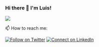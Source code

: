 ### Hi there 👋 I'm Luis!
<img
   src="https://github-readme-stats.vercel.app/api?username=Luis-Enrique-Mora&show_icons=true&theme=tokyonight"
/>

📫 How to reach me:

[![Follow on Twitter](https://img.shields.io/badge/--twitter?label=Twitter&logo=Twitter&style=social)](https://twitter.com/Luis_Enrique_M_) [![Connect on LinkedIn](https://img.shields.io/badge/--linkedin?label=LinkedIn&logo=LinkedIn&style=social)](https://www.linkedin.com/in/luis-enrique-mora)
<!--
**Luis-Enrique-Mora/Luis-Enrique-Mora** is a ✨ _special_ ✨ repository because its `README.md` (this file) appears on your GitHub profile.

Here are some ideas to get you started:

- 🔭 I’m currently working on ...
- 🌱 I’m currently learning ...
- 👯 I’m looking to collaborate on ...
- 🤔 I’m looking for help with ...
- 💬 Ask me about ...
- 📫 How to reach me: ...
- 😄 Pronouns: ...
- ⚡ Fun fact: ...
-->
